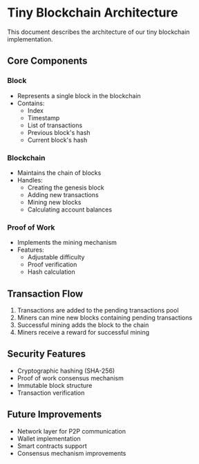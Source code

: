 # Tiny Blockchain Architecture

This document describes the architecture of our tiny blockchain implementation.

## Core Components

### Block
- Represents a single block in the blockchain
- Contains:
  - Index
  - Timestamp
  - List of transactions
  - Previous block's hash
  - Current block's hash

### Blockchain
- Maintains the chain of blocks
- Handles:
  - Creating the genesis block
  - Adding new transactions
  - Mining new blocks
  - Calculating account balances

### Proof of Work
- Implements the mining mechanism
- Features:
  - Adjustable difficulty
  - Proof verification
  - Hash calculation

## Transaction Flow

1. Transactions are added to the pending transactions pool
2. Miners can mine new blocks containing pending transactions
3. Successful mining adds the block to the chain
4. Miners receive a reward for successful mining

## Security Features

- Cryptographic hashing (SHA-256)
- Proof of work consensus mechanism
- Immutable block structure
- Transaction verification

## Future Improvements

- Network layer for P2P communication
- Wallet implementation
- Smart contracts support
- Consensus mechanism improvements 